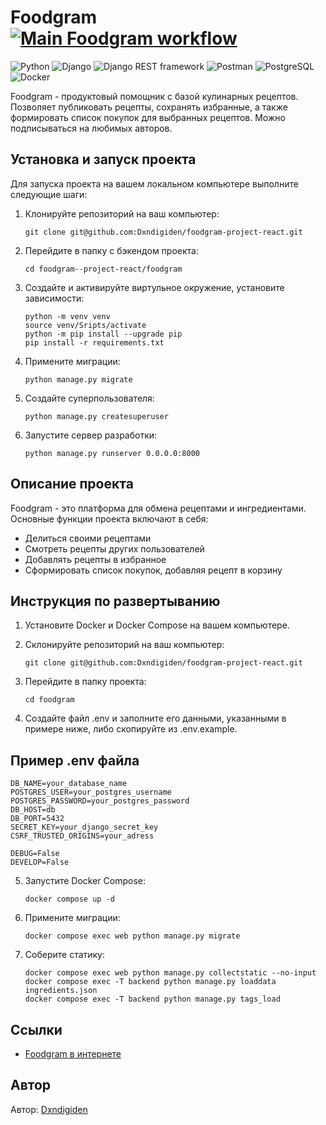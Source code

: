 # Foodgram [![Main Foodgram workflow](https://github.com/dxndigiden/foodgram-project-react/actions/workflows/main.yml/badge.svg)](https://github.com/dxndigiden/foodgram-project-react/actions/workflows/main.yml)
![Python](https://img.shields.io/badge/-Python-3776AB?style=flat&logo=python&logoColor=white)
![Django](https://img.shields.io/badge/-Django-092E20?style=flat&logo=django&logoColor=white)
![Django REST framework](https://img.shields.io/badge/-Django%20REST%20framework-ff9900?style=flat&logo=django&logoColor=white)
![Postman](https://img.shields.io/badge/-Postman-FF6C37?style=flat&logo=postman&logoColor=white)
![PostgreSQL](https://img.shields.io/badge/-PostgreSQL-336791?style=flat&logo=postgresql&logoColor=white)
![Docker](https://img.shields.io/badge/-Docker-2496ED?style=flat&logo=docker&logoColor=white)

Foodgram - продуктовый помощник с базой кулинарных рецептов. Позволяет публиковать рецепты, сохранять избранные, а также формировать список покупок для выбранных рецептов. Можно подписываться на любимых авторов.


## Установка и запуск проекта

Для запуска проекта на вашем локальном компьютере выполните следующие шаги:

1. Клонируйте репозиторий на ваш компьютер:

    ```
    git clone git@github.com:Dxndigiden/foodgram-project-react.git
    ```

2. Перейдите в папку с бэкендом проекта:

    ```
    cd foodgram--project-react/foodgram
    ```

3. Создайте и активируйте виртульное окружение, установите зависимости:

    ```
    python -m venv venv
    source venv/Sripts/activate
    python -m pip install --upgrade pip
    pip install -r requirements.txt
    ```

4. Примените миграции:

    ```
    python manage.py migrate
    ```

5. Создайте суперпользователя:

    ```
    python manage.py createsuperuser
    ```

6. Запустите сервер разработки:

    ```
    python manage.py runserver 0.0.0.0:8000
    ```


## Описание проекта

Foodgram - это платформа для обмена рецептами и ингредиентами. Основные функции проекта включают в себя:

- Делиться своими рецептами
- Смотреть рецепты других пользователей
- Добавлять рецепты в избранное
- Сформировать список покупок, добавляя рецепт в корзину

## Инструкция по развертыванию

1. Установите Docker и Docker Compose на вашем компьютере.
2. Склонируйте репозиторий на ваш компьютер:

    ```
    git clone git@github.com:Dxndigiden/foodgram-project-react.git
    ```

3. Перейдите в папку проекта:

    ```
    cd foodgram
    ```

4. Создайте файл .env и заполните его данными, указанными в примере ниже, либо скопируйте из .env.example.

## Пример .env файла

```
DB_NAME=your_database_name
POSTGRES_USER=your_postgres_username
POSTGRES_PASSWORD=your_postgres_password
DB_HOST=db
DB_PORT=5432
SECRET_KEY=your_django_secret_key
CSRF_TRUSTED_ORIGINS=your_adress

DEBUG=False
DEVELOP=False
```

5. Запустите Docker Compose:

    ```
    docker compose up -d
    ```

6. Примените миграции:

    ```
    docker compose exec web python manage.py migrate
    ```

7. Соберите статику:

    ```
    docker compose exec web python manage.py collectstatic --no-input
    docker compose exec -T backend python manage.py loaddata ingredients.json
    docker compose exec -T backend python manage.py tags_load
    ```


## Ссылки

- [Foodgram в интернете](https://foodgrambydxn.ddns.net)

## Автор

Автор: [Dxndigiden](https://github.com/dxndigiden)
